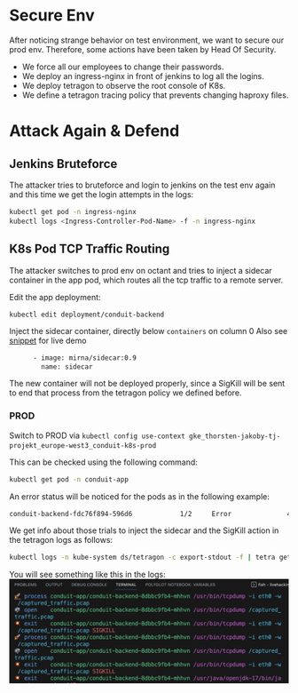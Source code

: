 # Secure Env

After noticing strange behavior on test environment, we want to secure our prod env.
Therefore, some actions have been taken by Head Of Security.

* We force all our employees to change their passwords.
* We deploy an ingress-nginx in front of jenkins to log all the logins.
* We deploy tetragon to observe the root console of K8s.
* We define a tetragon tracing policy that prevents changing haproxy files.

# Attack Again & Defend

## Jenkins Bruteforce

The attacker tries to bruteforce and login to jenkins on the test env again and this time we get the login attempts in the logs:

```bash
kubectl get pod -n ingress-nginx
kubectl logs <Ingress-Controller-Pod-Name> -f -n ingress-nginx
```

## K8s Pod TCP Traffic Routing

The attacker switches to prod env on octant and tries to inject a sidecar container in the app pod, which routes all the tcp traffic to a remote server.

Edit the app deployment:

```bash
kubectl edit deployment/conduit-backend
```

Inject the sidecar container, directly below `containers` on column 0
Also see [snippet](./snippets/sidecar.yaml) for live demo

```bash..
      - image: mirna/sidecar:0.9
        name: sidecar
```

The new container will not be deployed properly, since a SigKill will be sent to end that process from the tetragon policy we defined before.

### PROD

Switch to PROD via
```kubectl config use-context gke_thorsten-jakoby-tj-projekt_europe-west3_conduit-k8s-prod```

This can be checked using the following command:

```bash
kubectl get pod -n conduit-app
```

An error status will be noticed for the pods as in the following example:

```bash
conduit-backend-fdc76f894-596d6            1/2     Error              4 (51s ago)   98s
```

We get info about those trials to inject the sidecar and the SigKill action in the tetragon logs as follows:

```bash
kubectl logs -n kube-system ds/tetragon -c export-stdout -f | tetra getevents -o compact
```

You will see something like this in the logs:
![tetragon logs](./images/tetragonLogs.png "Tetragon Logs")
